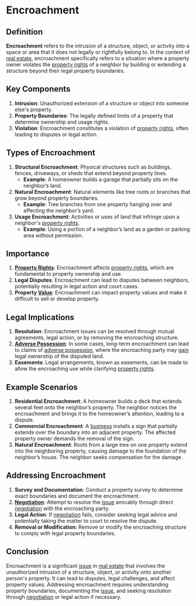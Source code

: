 # Encroachment

## Definition
**Encroachment** refers to the intrusion of a structure, object, or activity into a space or area that it does not legally or rightfully belong to. In the context of [real estate](../r/real_estate.md), encroachment specifically refers to a situation where a property owner violates the [property rights](../p/property_rights.md) of a neighbor by building or extending a structure beyond their legal property boundaries.

## Key Components
1. **Intrusion**: Unauthorized extension of a structure or object into someone else's property.
2. **Property Boundaries**: The legally defined limits of a property that determine ownership and usage rights.
3. **Violation**: Encroachment constitutes a violation of [property rights](../p/property_rights.md), often leading to disputes or legal action.

## Types of Encroachment
1. **Structural Encroachment**: Physical structures such as buildings, fences, driveways, or sheds that extend beyond property lines.
   - **Example**: A homeowner builds a garage that partially sits on the neighbor’s land.
2. **Natural Encroachment**: Natural elements like tree roots or branches that grow beyond property boundaries.
   - **Example**: Tree branches from one property hanging over and affecting the neighbor’s yard.
3. **Usage Encroachment**: Activities or uses of land that infringe upon a neighbor's [property rights](../p/property_rights.md).
   - **Example**: Using a portion of a neighbor’s land as a garden or parking area without permission.

## Importance
1. **[Property Rights](../p/property_rights.md)**: Encroachment affects [property rights](../p/property_rights.md), which are fundamental to property ownership and use.
2. **Legal Disputes**: Encroachment can lead to disputes between neighbors, potentially resulting in legal action and court cases.
3. **Property [Value](../v/value.md)**: Encroachment can impact property values and make it difficult to sell or develop property.

## Legal Implications
1. **Resolution**: Encroachment issues can be resolved through mutual agreements, legal action, or by removing the encroaching structure.
2. **[Adverse Possession](../a/adverse_possession.md)**: In some cases, long-term encroachment can lead to claims of [adverse possession](../a/adverse_possession.md), where the encroaching party may [gain](../g/gain.md) legal ownership of the disputed land.
3. **Easements**: Legal arrangements, known as easements, can be made to allow the encroaching use while clarifying [property rights](../p/property_rights.md).

## Example Scenarios
1. **Residential Encroachment**: A homeowner builds a deck that extends several feet onto the neighbor’s property. The neighbor notices the encroachment and brings it to the homeowner’s attention, leading to a dispute.
2. **Commercial Encroachment**: A [business](../b/business.md) installs a sign that partially extends over the boundary into an adjacent property. The affected property owner demands the removal of the sign.
3. **Natural Encroachment**: Roots from a large tree on one property extend into the neighboring property, causing damage to the foundation of the neighbor’s house. The neighbor seeks compensation for the damage.

## Addressing Encroachment
1. **Survey and Documentation**: Conduct a property survey to determine exact boundaries and document the encroachment.
2. **[Negotiation](../n/negotiation.md)**: Attempt to resolve the [issue](../i/issue.md) amicably through direct [negotiation](../n/negotiation.md) with the encroaching party.
3. **Legal Action**: If [negotiation](../n/negotiation.md) fails, consider seeking legal advice and potentially taking the matter to court to resolve the dispute.
4. **Removal or Modification**: Remove or modify the encroaching structure to comply with legal property boundaries.

## Conclusion
Encroachment is a significant [issue](../i/issue.md) in [real estate](../r/real_estate.md) that involves the unauthorized intrusion of a structure, object, or activity onto another person's property. It can lead to disputes, legal challenges, and affect property values. Addressing encroachment requires understanding property boundaries, documenting the [issue](../i/issue.md), and seeking resolution through [negotiation](../n/negotiation.md) or legal action if necessary.

